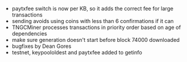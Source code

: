 * paytxfee switch is now per KB, so it adds the correct fee for large transactions
* sending avoids using coins with less than 6 confirmations if it can
* TNGCMiner processes transactions in priority order based on age of dependencies
* make sure generation doesn't start before block 74000 downloaded
* bugfixes by Dean Gores
* testnet, keypoololdest and paytxfee added to getinfo

